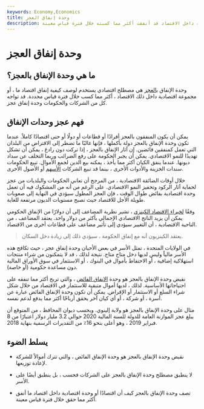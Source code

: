 ```yaml
---
keywords: Economy,Economics
title: وحدة إنفاق العجز
description: تصف وحدة الإنفاق بالعجز كيف أن الاقتصاد أو الوحدة الاقتصادية داخل الاقتصاد قد أنفقت أكثر مما كسبته خلال فترة قياس معينة.
---
```


# وحدة إنفاق العجز
## ما هي وحدة الإنفاق بالعجز؟

وحدة الإنفاق [بالعجز](/deficit) هي مصطلح اقتصادي يستخدم لوصف كيفية إنفاق اقتصاد ما ، أو مجموعة اقتصادية داخل ذلك الاقتصاد ، أكثر مما كسب خلال فترة قياس محددة. قد تواجه كل من الشركات والحكومات وحدة إنفاق عجز.

## فهم عجز وحدات الإنفاق

يمكن أن يكون المنفقون بالعجز أفرادًا أو قطاعات أو دولًا أو حتى اقتصادًا كاملاً. عندما تكون وحدة الإنفاق بالعجز دولة بأكملها ، فإنها غالبًا ما تضطر إلى الاقتراض من البلدان التي تعمل كمنفقين فائضين. إن آثار الإنفاق بالعجز ، إذا تركت دون رادع ، يمكن أن تشكل تهديدًا للنمو الاقتصادي. يمكن أن يجبر الحكومة على رفع الضرائب وربما التخلف عن سداد ديونها. عندما ينفق الكيان أكثر مما يأخذ ، يمكنه بيع الدين لجمع الأموال. تبيع الحكومات سندات الخزينة والأدوات الأخرى ، بينما قد تبيع الشركات [الأسهم](/equity) أو الأصول الأخرى.

خلال أوقات الضائقة الاقتصادية ، من المرجح أن تعاني الحكومات والبلديات من عجز لحماية آثار الركود وتحفيز النمو الاقتصادي. على الرغم من أنه من المشكوك فيه أن تعمل وحدة اقتصادية بفائض طوال الوقت ، فإن العجز المطول سيؤدي في النهاية إلى صعوبات طويلة الأجل للاقتصاد حيث تصبح مستويات الديون مرتفعة للغاية.

وفقًا [لخبراء الاقتصاد الكينزي](/keynesianeconomics) ، تشير نظرية المضاعف إلى أن دولارًا من الإنفاق الحكومي يمكن أن يزيد الناتج الاقتصادي الإجمالي بأكثر من دولار واحد. يعتقد المضاعف ، من الناحية الاقتصادية ، أن التغيير سيؤدي إلى تأثير مضاعف على قطاعات أخرى من الاقتصاد.

> يعتقد الكينزيون أنه مع إنفاق الحكومة ، سيؤدي ذلك إلى زيادة دخل السكان.

>

في الولايات المتحدة ، تمثل الأسر في بعض الأحيان وحدة إنفاق عجز ، حيث تكافح هذه الأسر مالياً وليس لديها دخل متاح متاح. نتيجة لذلك ، قد لا يتمكنون من شراء منتجات استهلاكية إضافية ، أو الاحتفاظ بأموال في البنوك ، أو الاستثمار في سوق الأوراق المالية دون مساعدة حكومية (أو خاصة).

نقيض وحدة الإنفاق بالعجز هو وحدة [الإنفاق الفائض](/surplus_spending_unit) ، والتي تربح أكثر مما تنفقه على احتياجاتها الأساسية. لذلك ، لديها أموال متبقية للاستثمار في الاقتصاد من خلال شكل شراء السلع أو الاستثمار أو الإقراض. يمكن أن تكون وحدة الإنفاق الفائض عبارة عن أسرة ، أو شركة ، أو أي كيان آخر يحقق أرباحًا أكثر مما يدفع لدعم نفسه.

مثال على وحدة الإنفاق بالعجز هو ولاية إلينوي. وبحسب ديوان المحافظ ، من المتوقع أن يبلغ عجز الموازنة العامة للدولة للسنة المالية 2020 حوالي 3.2 مليار دولار اعتبارًا من 8 فبراير 2019 ، وهو أعلى بنحو 16٪ من التقديرات الرسمية بنهاية 2018.

## يسلط الضوء

- نقيض وحدة الإنفاق بالعجز هو وحدة الإنفاق الفائض ، والتي تترك أموالاً للشركة لإعادة توزيعها.

- لا ينطبق مصطلح وحدة الإنفاق بالعجز على الشركات فحسب ، بل ينطبق أيضًا على الأسر.

- تصف وحدة الإنفاق بالعجز كيف أن اقتصادًا أو وحدة اقتصادية داخل اقتصاد ما أنفق أكثر مما حقق خلال فترة قياس معينة.


